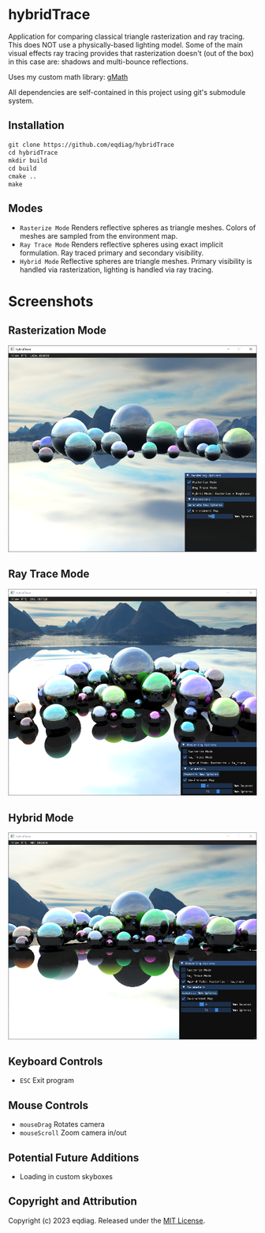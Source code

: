 # hybridTrace

Application for comparing classical triangle rasterization and ray tracing.
This does NOT use a physically-based lighting model.
Some of the main visual effects ray tracing provides that rasterization doesn't (out of the box) in this case are: shadows and multi-bounce reflections.

Uses my custom math library: [gMath](https://github.com/eqdiag/gMath)

All dependencies are self-contained in this project using git's submodule system.



## Installation

```
git clone https://github.com/eqdiag/hybridTrace
cd hybridTrace
mkdir build
cd build
cmake ..
make
```

## Modes
  *  `Rasterize Mode` Renders reflective spheres as triangle meshes. Colors of meshes are sampled from the environment map.
  *  `Ray Trace Mode`  Renders reflective spheres using exact implicit formulation. Ray traced primary and secondary visibility.
  *  `Hybrid Mode`  Reflective spheres are triangle meshes. Primary visibility is handled via rasterization, lighting is handled via ray tracing.


# Screenshots
## Rasterization Mode
![Rasterization Mode](/screenshots/raster_mode.PNG "Rasterization Mode Example")
## Ray Trace Mode
![Ray Trace Mode](/screenshots/trace_mode.PNG "Ray Trace Mode Example")
## Hybrid Mode
![Hybrid Mode](screenshots/hybrid_mode.PNG "Hybrid Mode Example")

## Keyboard Controls
  * `ESC` Exit program

## Mouse Controls
  * `mouseDrag` Rotates camera
  * `mouseScroll` Zoom camera in/out

## Potential Future Additions
  * Loading in custom skyboxes
                       
## Copyright and Attribution
Copyright (c) 2023 eqdiag. Released under the [MIT License](https://github.com/eqdiag/hybridTrace/blob/main/LICENSE.md).
